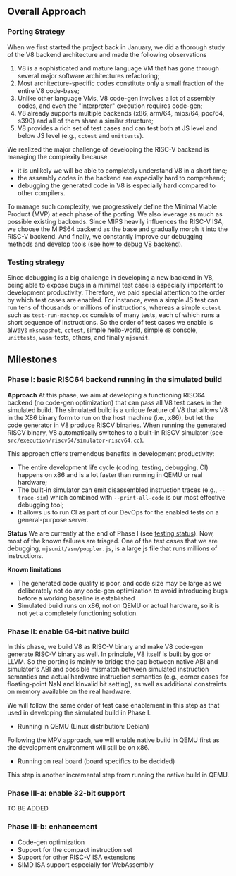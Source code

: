## Overall Approach

### Porting Strategy

When we first started the project back in January, we did a thorough study of the V8 backend architecture and made the following observations
1. V8 is a sophisticated and mature language VM that has gone through several major software architectures refactoring;
2. Most architecture-specific codes constitute only a small fraction of the entire V8 code-base;
3. Unlike other language VMs, V8 code-gen involves a lot of assembly codes, and even the "interpreter" execution requires code-gen;
4. V8 already supports multiple backends (x86, arm/64, mips/64, ppc/64, s390) and all of them share a similar structure;
5. V8 provides a rich set of test cases and can test both at JS level and below JS level (e.g., `cctest` and `unittests`).

We realized the major challenge of developing the RISC-V backend is managing the complexity because 
- it is unlikely we will be able to completely understand V8 in a short time;
- the assembly codes in the backend are especially hard to comprehend; 
- debugging the generated code in V8 is especially hard compared to other compilers. 

To manage such complexity, we progressively define the Minimal Viable Product (MVP) at each phase of the porting. We also leverage as much as possible existing backends. Since MIPS heavily influences the RISC-V ISA, we choose the MIPS64 backend as the base and gradually morph it into the RISC-V backend. And finally, we constantly improve our debugging methods and develop tools (see [how to debug V8 backend](How-to-debug-V8)). 
  
### Testing strategy

Since debugging is a big challenge in developing a new backend in V8, being able to expose bugs in a minimal test case is especially important to development productivity. Therefore, we paid special attention to the order by which test cases are enabled. For instance, even a simple JS test can run tens of thousands or millions of instructions, whereas a simple `cctest` such as `test-run-machop.cc` consists of many tests, each of which runs a short sequence of instructions. So the order of test cases we enable is always `mksnapshot`, `cctest`, simple hello-world, simple `d8` console, `unittests`, `wasm`-tests, others, and finally `mjsunit`. 

## Milestones

### Phase I: basic RISC64 backend running in the simulated build

**Approach**
At this phase, we aim at developing a functioning RISC64 backend (no code-gen optimization) that can pass all V8 test cases in the simulated build. The simulated build is a unique feature of V8 that allows V8 in the X86 binary form to run on the host machine (i.e., x86), but let the code generator in V8 produce RISCV binaries. When running the generated RISCV binary, V8 automatically switches to a built-in RISCV simulator (see `src/execution/riscv64/simulator-riscv64.cc`).

This approach offers tremendous benefits in development productivity:
- The entire development life cycle (coding, testing, debugging, CI) happens on x86 and is a lot faster than running in QEMU or real hardware;
- The built-in simulator can emit disassembled instruction traces (e.g., `--trace-sim`) which combined with `--print-all-code` is our most effective debugging tool;
- It allows us to run CI as part of our DevOps for the enabled tests on a general-purpose server.

**Status** 
We are currently at the end of Phase I (see [testing status](Testing-Status)). Now, most of the known failures are triaged. One of the test cases that we are debugging, `mjsunit/asm/poppler.js`, is a large js file that runs millions of instructions. 

**Known limitations**

- The generated code quality is poor, and code size may be large as we deliberately not do any code-gen optimization to avoid introducing bugs before a working baseline is established
- Simulated build runs on x86, not on QEMU or actual hardware, so it is not yet a completely functioning solution.

### Phase II: enable 64-bit native build

In this phase, we build V8 as RISC-V binary and make V8 code-gen generate RISC-V binary as well. In principle, V8 itself is built by gcc or LLVM. So the porting is mainly to bridge the gap between native ABI and simulator's ABI and possible mismatch between simulated instruction semantics and actual hardware instruction semantics (e.g., corner cases for floating-point NaN and kInvalid bit setting), as well as additional constraints on memory available on the real hardware.

We will follow the same order of test case enablement in this step as that used in developing the simulated build in Phase I.

- Running in QEMU (Linux distribution: Debian)

Following the MPV approach, we will enable native build in QEMU first as the development environment will still be on x86. 

- Running on real board (board specifics to be decided) 

This step is another incremental step from running the native build in QEMU.

### Phase III-a: enable 32-bit support

TO BE ADDED

### Phase III-b: enhancement

- Code-gen optimization
- Support for the compact instruction set
- Support for other RISC-V ISA extensions
- SIMD ISA support especially for WebAssembly 